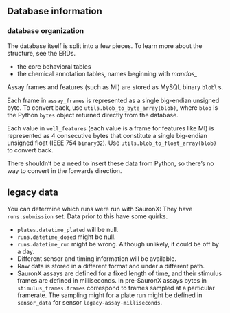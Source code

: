 
## Database information

### database organization

The database itself is split into a few pieces. To learn more about the structure, see the ERDs.
- the core behavioral tables
- the chemical annotation tables, names beginning with _mandos\__

Assay frames and features (such as MI) are stored as MySQL binary
``blob``\ s.

Each frame in ``assay_frames`` is represented as a single big-endian
unsigned byte. To convert back, use ``utils.blob_to_byte_array(blob)``,
where ``blob`` is the Python ``bytes`` object returned directly from the
database.

Each value in ``well_features`` (each value is a frame for features like
MI) is represented as 4 consecutive bytes that constitute a single
big-endian unsigned float (IEEE 754 ``binary32``). Use
``utils.blob_to_float_array(blob)`` to convert back.

There shouldn’t be a need to insert these data from Python, so there’s
no way to convert in the forwards direction.
## legacy data

You can determine which runs were run with SauronX: They have `runs.submission` set.
Data prior to this have some quirks.

- `plates.datetime_plated` will be null.
- `runs.datetime_dosed` might be null.
- `runs.datetime_run` might be wrong. Although unlikely, it could be off by a day.
- Different sensor and timing information will be available.
- Raw data is stored in a different format and under a different path.
- SauronX assays are defined for a fixed length of time, and their stimulus frames are defined in milliseconds.
  In pre-SauronX assays bytes in `stimulus_frames.frames` correspond to frames sampled at a particular framerate.
  The sampling might for a plate run might be defined in `sensor_data` for sensor `legacy-assay-milliseconds`.
  